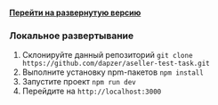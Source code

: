 #### [Перейти на развернутую версию](https://aseller.dapzer.ru)

### Локальное развертывание

1. Склонируйте данный репозиторий `git clone https://github.com/dapzer/aseller-test-task.git`
2. Выполните установку npm-пакетов `npm install`
3. Запустите проект `npm run dev`
4. Перейдите на `http://localhost:3000`
